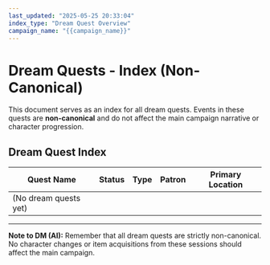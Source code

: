 ```yaml
---
last_updated: "2025-05-25 20:33:04"
index_type: "Dream Quest Overview"
campaign_name: "{{campaign_name}}"
---
```

# Dream Quests - Index (Non-Canonical)

This document serves as an index for all dream quests. Events in these quests are **non-canonical** and do not affect the main campaign narrative or character progression.

## Dream Quest Index

| Quest Name | Status | Type | Patron | Primary Location |
|---|---|---|---|---|
| (No dream quests yet) | | | | |

---
**Note to DM (AI):** Remember that all dream quests are strictly non-canonical. No character changes or item acquisitions from these sessions should affect the main campaign.